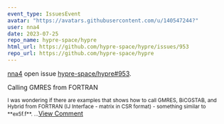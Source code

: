 ```yaml
---
event_type: IssuesEvent
avatar: "https://avatars.githubusercontent.com/u/140547244?"
user: nna4
date: 2023-07-25
repo_name: hypre-space/hypre
html_url: https://github.com/hypre-space/hypre/issues/953
repo_url: https://github.com/hypre-space/hypre
---
```


<a href='https://github.com/nna4' target='_blank'>nna4</a> open issue <a href='https://github.com/hypre-space/hypre/issues/953' target='_blank'>hypre-space/hypre#953</a>.

<p>Calling GMRES from FORTRAN</p><small>I was wondering if there are examples that shows how to call GMRES, BiCGSTAB, and Hybrid from FORTRAN (IJ Interface - matrix in CSR format) - something similar to **ex5f.f**....</small><a href='https://github.com/hypre-space/hypre/issues/953' target='_blank'>View Comment</a>